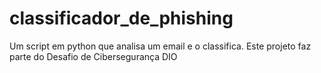 # classificador_de_phishing
Um script em python que analisa um email e o classifica. Este projeto faz parte do Desafio de Cibersegurança DIO
